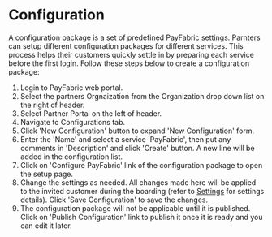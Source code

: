 # Configuration
A configuration package is a set of predefined PayFabric settings.  Parnters can setup different configuration packages for different services. This process helps their customers quickly settle in by preparing each service before the first login.  Follow these steps below to create a configuration package:

1. Login to PayFabric web portal.
2. Select the partners Orgnaization from the Organization drop down list on the right of header.
3. Select Partner Portal on the left of header.
4. Navigate to Configurations tab.
5. Click 'New Configuration' button to expand 'New Configuration' form.
6. Enter the 'Name' and select a service 'PayFabric', then put any comments in 'Description' and click 'Create' button.  A new line will be added in the configuration list.
7. Click on 'Configure PayFabric' link of the configuration package to open the setup page.
8. Change the settings as needed.  All changes made here will be applied to the invited customer during the boarding (refer to [Settings](https://github.com/PayFabric/Portal/wiki/PayFabric-Settings) for settings details).  Click 'Save Configuration' to save the changes.
9. The configuration package will not be applicable until it is published.  Click on 'Publish Configuration' link to publish it once it is ready and you can edit it later.
